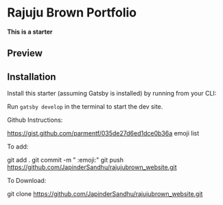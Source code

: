 # Rajuju Brown Portfolio

**This is a starter**


## Preview


## Installation

Install this starter (assuming Gatsby is installed) by running from your CLI:
<br/>

Run `gatsby develop` in the terminal to start the dev site.


Github Instructions:

https://gist.github.com/parmentf/035de27d6ed1dce0b36a
emoji list

To add:

git add .
git commit -m " :emoji:"
git push https://github.com/JapinderSandhu/rajujubrown_website.git

To Download:

git clone https://github.com/JapinderSandhu/rajujubrown_website.git
